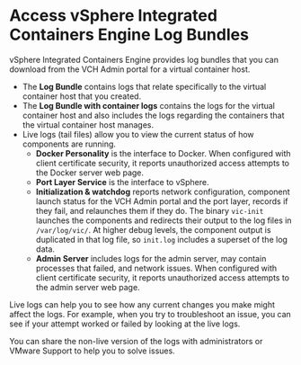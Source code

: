 # Access vSphere Integrated Containers Engine Log Bundles #

vSphere Integrated Containers Engine provides log bundles that you can download from the VCH Admin portal for a virtual container host.

- The **Log Bundle** contains logs that relate specifically to the virtual container host that you created.
- The **Log Bundle with container logs** contains the logs for the virtual container host and also includes the logs regarding  the containers that the virtual container host manages.
- Live logs (tail files) allow you to view the current status of how components are running.
  - **Docker Personality** is the interface to Docker. When configured with client certificate security, it reports unauthorized access attempts to the Docker server web page.
  - **Port Layer Service** is the interface to vSphere.
  - **Initialization & watchdog** reports network configuration, component launch status for the VCH Admin portal and the port layer,  records if they fail, and relaunches them if they do. The binary  `vic-init` launches the components and redirects their output to the log files in `/var/log/vic/`. At higher debug levels, the component output is duplicated in that log file, so `init.log`  includes a superset of the log data.
  - **Admin Server** includes logs for the admin server, may contain processes that failed, and network issues. When configured with client certificate security, it reports unauthorized access attempts to the admin server web page.

Live logs can help you to see how any current changes you make might affect the logs. For example, when you try to troubleshoot an issue, you can see if your attempt worked or failed by looking at the live logs.

You can share the non-live version of the logs with administrators or VMware Support to help you to solve issues.
